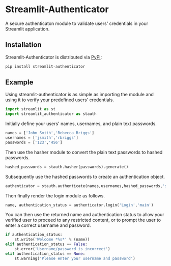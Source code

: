 # Streamlit-Authenticator
A secure authenticaton module to validate users' credentials in your Streamlit application.

## Installation

Streamlit-Authenticator is distributed via [PyPI](https://pypi.org/project/streamlit-authenticator/):

```python
pip install streamlit-authenticator
```

## Example

Using streamlit-authenticator is as simple as importing the module and using it to verify your predefined users' credentials.

```python
import streamlit as st
import streamlit_authenticator as stauth
```

Initially define your users' names, usernames, and plain text passwords.

```python
names = ['John Smith','Rebecca Briggs']
usernames = ['jsmith','rbriggs']
passwords = ['123','456']
```

Then use the hasher module to convert the plain text passwords to hashed passwords.

```python
hashed_passwords = stauth.hasher(passwords).generate()
```

Subsequently use the hashed passwords to create an authentication object.

```python
authenticator = stauth.authenticate(names,usernames,hashed_passwords,'some_cookie_name','some_signature_key',cookie_expiry_days=30)
```

Then finally render the login module as follows.

```python
name, authentication_status = authenticator.login('Login','main')
```

You can then use the returned name and authentication status to allow your verified user to proceed to any restricted content, or to prompt the user to enter a correct username and password.

```python
if authentication_status:
    st.write('Welcome *%s*' % (name))
elif authentication_status == False:
    st.error('Username/password is incorrect')
elif authentication_status == None:
    st.warning('Please enter your username and password')
```
